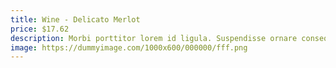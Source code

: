 ```yaml
---
title: Wine - Delicato Merlot
price: $17.62
description: Morbi porttitor lorem id ligula. Suspendisse ornare consequat lectus. In est risus, auctor sed, tristique in, tempus sit amet, sem.
image: https://dummyimage.com/1000x600/000000/fff.png
---
```

